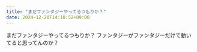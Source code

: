 ```yaml
---
title: "まだファンタジーやってるつもりか？"
date: 2024-12-20T14:18:52+09:00
---
```

まだファンタジーやってるつもりか？
ファンタジーがファンタジーだけで動いてると思ってんのか？
